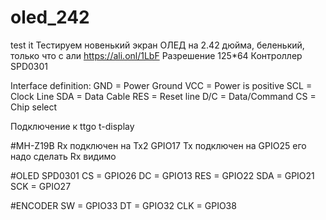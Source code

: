 # oled_242
test it
Тестируем новенький экран ОЛЕД на 2.42 дюйма, беленький, только что с али https://ali.onl/1LbF
Разрешение 125*64
Контроллер SPD0301

Interface definition:
GND = Power Ground
VCC = Power is positive
SCL = Clock Line
SDA = Data Cable
RES = Reset line
D/C = Data/Command
CS = Chip select


Подключение к ttgo t-display

#MH-Z19B
Rx подключен на Tx2 GPIO17
Tx подключен на GPIO25 его надо сделать Rx видимо

#OLED SPD0301
CS = GPIO26
DC = GPIO13
RES = GPIO22
SDA = GPIO21
SCK = GPIO27

#ENCODER
SW = GPIO33
DT = GPIO32
CLK = GPIO38
